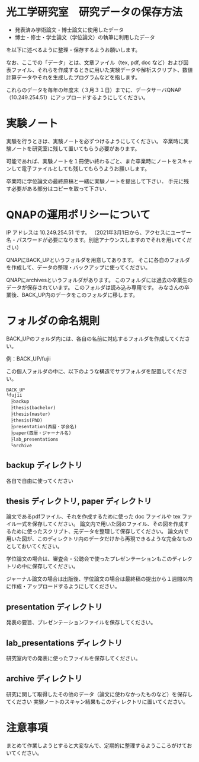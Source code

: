 # 光工学研究室　研究データの保存方法

- 発表済み学術論文・博士論文に使用したデータ
- 博士・修士・学士論文（学位論文）の執筆に利用したデータ

を以下に述べるように整理・保存するようお願いします。

なお、ここでの「データ」とは、文章ファイル（tex, pdf, doc など）および図表ファイル、それらを作成するときに用いた実験データや解析スクリプト、数値計算データやそれを生成したプログラムなどを指します。

これらのデータを毎年の年度末（３月３１日）までに、データサーバQNAP（10.249.254.51）にアップロードするようにしてください。

# 実験ノート

実験を行うときは、実験ノートを必ずつけるようにしてください。
卒業時に実験ノートを研究室に残して置いてもらう必要があります。

可能であれば、実験ノートを１冊使い終わるごと、また卒業時にノートをスキャンして電子ファイルとしても残してもらうようお願いします。

卒業時に学位論文の最終原稿と一緒に実験ノートを提出して下さい．
手元に残す必要がある部分はコピーを取って下さい．

# QNAPの運用ポリシーについて

IP アドレスは 10.249.254.51 です。
（2021年3月1日から、アクセスにユーザー名・パスワードが必要になります。別途アナウンスしますのでそれを用いてください）

QNAPにBACK_UPというフォルダを用意してあります。
そこに各自のフォルダを作成して、データの整理・バックアップに使ってください。

QNAPにarchivesというフォルダがあります。
このフォルダには過去の卒業生のデータが保存されています。
このフォルダは読み込み専用です。
みなさんの卒業後、BACK_UP内のデータをこのフォルダに移します。

# フォルダの命名規則

BACK_UPのフォルダ内には、各自の名前に対応するフォルダを作成してください。  

例：BACK_UP/fujii

この個人フォルダの中に、以下のような構造でサブフォルダを配置してください。
```
BACK_UP  
└fujii  
　├backup  
　├thesis(bachelor)  
　├thesis(master)  
　├thesis(PhD)  
　├presentation(西暦・学会名)  
　├paper(西暦・ジャーナル名)  
　├lab_presentations  
　└archive
```

## backup ディレクトリ
各自で自由に使ってください

## thesis ディレクトリ, paper ディレクトリ
論文であるpdfファイル、それを作成するために使った doc ファイルや tex ファイル一式を保存してください。
論文内で用いた図のファイル、その図を作成するために使ったスクリプト、元データを整理して保存してください。
論文内で用いた図が、このディレクトリ内のデータだけから再現できるような完全なものとしておいてください。

学位論文の場合は、審査会・公聴会で使ったプレゼンテーションもこのディレクトリの中に保存してください。

ジャーナル論文の場合は出版後、学位論文の場合は最終稿の提出から１週間以内に作成・アップロードするようにしてください。

## presentation ディレクトリ
発表の要旨、プレゼンテーションファイルを保存してください。

## lab_presentations ディレクトリ
研究室内での発表に使ったファイルを保存してください。

## archive ディレクトリ
研究に関して取得したその他のデータ（論文に使わなかったものなど）を保存してください
実験ノートのスキャン結果もこのディレクトリに置いてください。


# 注意事項
まとめて作業しようとすると大変なんで、定期的に整理するようこころがけておいてください。
